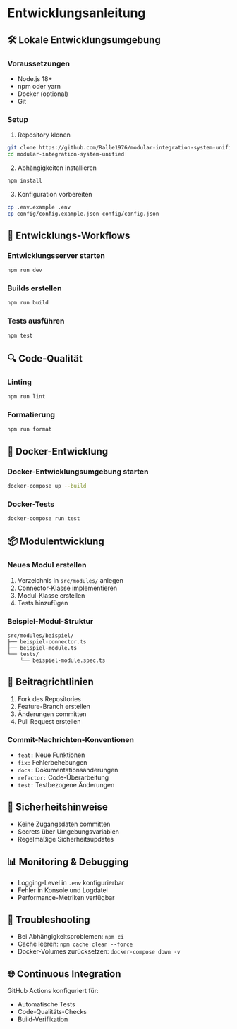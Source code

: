 # Entwicklungsanleitung

## 🛠 Lokale Entwicklungsumgebung

### Voraussetzungen
- Node.js 18+
- npm oder yarn
- Docker (optional)
- Git

### Setup

1. Repository klonen
```bash
git clone https://github.com/Ralle1976/modular-integration-system-unified.git
cd modular-integration-system-unified
```

2. Abhängigkeiten installieren
```bash
npm install
```

3. Konfiguration vorbereiten
```bash
cp .env.example .env
cp config/config.example.json config/config.json
```

## 🚀 Entwicklungs-Workflows

### Entwicklungsserver starten
```bash
npm run dev
```

### Builds erstellen
```bash
npm run build
```

### Tests ausführen
```bash
npm test
```

## 🔍 Code-Qualität

### Linting
```bash
npm run lint
```

### Formatierung
```bash
npm run format
```

## 🐳 Docker-Entwicklung

### Docker-Entwicklungsumgebung starten
```bash
docker-compose up --build
```

### Docker-Tests
```bash
docker-compose run test
```

## 📦 Modulentwicklung

### Neues Modul erstellen
1. Verzeichnis in `src/modules/` anlegen
2. Connector-Klasse implementieren
3. Modul-Klasse erstellen
4. Tests hinzufügen

### Beispiel-Modul-Struktur
```
src/modules/beispiel/
├── beispiel-connector.ts
├── beispiel-module.ts
└── tests/
    └── beispiel-module.spec.ts
```

## 🤝 Beitragrichtlinien

1. Fork des Repositories
2. Feature-Branch erstellen
3. Änderungen committen
4. Pull Request erstellen

### Commit-Nachrichten-Konventionen
- `feat:` Neue Funktionen
- `fix:` Fehlerbehebungen
- `docs:` Dokumentationsänderungen
- `refactor:` Code-Überarbeitung
- `test:` Testbezogene Änderungen

## 🔐 Sicherheitshinweise

- Keine Zugangsdaten committen
- Secrets über Umgebungsvariablen
- Regelmäßige Sicherheitsupdates

## 📊 Monitoring & Debugging

- Logging-Level in `.env` konfigurierbar
- Fehler in Konsole und Logdatei
- Performance-Metriken verfügbar

## 🚨 Troubleshooting

- Bei Abhängigkeitsproblemen: `npm ci`
- Cache leeren: `npm cache clean --force`
- Docker-Volumes zurücksetzen: `docker-compose down -v`

## 🌐 Continuous Integration

GitHub Actions konfiguriert für:
- Automatische Tests
- Code-Qualitäts-Checks
- Build-Verifikation